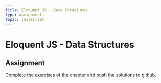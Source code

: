 ```yaml
---
title: Eloquent JS - Data Structures
type: assignment
topic: javascript
---
```


# Eloquent JS - Data Structures

## Assignment

Complete the exercises of the chapter and push the solutions to github.
